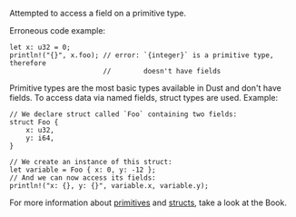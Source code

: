 Attempted to access a field on a primitive type.

Erroneous code example:

```compile_fail,E0610
let x: u32 = 0;
println!("{}", x.foo); // error: `{integer}` is a primitive type, therefore
                       //        doesn't have fields
```

Primitive types are the most basic types available in Dust and don't have
fields. To access data via named fields, struct types are used. Example:

```
// We declare struct called `Foo` containing two fields:
struct Foo {
    x: u32,
    y: i64,
}

// We create an instance of this struct:
let variable = Foo { x: 0, y: -12 };
// And we can now access its fields:
println!("x: {}, y: {}", variable.x, variable.y);
```

For more information about [primitives] and [structs], take a look at the Book.

[primitives]: https://doc.dust-lang.org/book/ch03-02-data-types.html
[structs]: https://doc.dust-lang.org/book/ch05-00-structs.html
